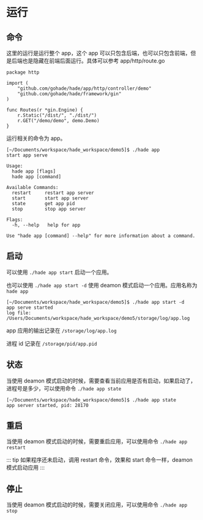 # 运行

## 命令

这里的运行是运行整个 app，这个 app 可以只包含后端，也可以只包含前端，但是后端也是隐藏在前端后面运行。具体可以参考 app/http/route.go

```
package http

import (
	"github.com/gohade/hade/app/http/controller/demo"
	"github.com/gohade/hade/framework/gin"
)

func Routes(r *gin.Engine) {
	r.Static("/dist/", "./dist/")
	r.GET("/demo/demo", demo.Demo)
}

```

运行相关的命令为 app。

```
[~/Documents/workspace/hade_workspace/demo5]$ ./hade app
start app serve

Usage:
  hade app [flags]
  hade app [command]

Available Commands:
  restart     restart app server
  start       start app server
  state       get app pid
  stop        stop app server

Flags:
  -h, --help   help for app

Use "hade app [command] --help" for more information about a command.
```

## 启动

可以使用 `./hade app start` 启动一个应用。

也可以使用 `./hade app start -d` 使用 deamon 模式启动一个应用。应用名称为 `hade app`

```
[~/Documents/workspace/hade_workspace/demo5]$ ./hade app start -d
app serve started
log file: /Users/Documents/workspace/hade_workspace/demo5/storage/log/app.log
```

app 应用的输出记录在 `/storage/log/app.log`

进程 id 记录在 `/storage/pid/app.pid`

## 状态

当使用 deamon 模式启动的时候，需要查看当前应用是否有启动，如果启动了，进程号是多少，可以使用命令 `./hade app state`

```
[~/Documents/workspace/hade_workspace/demo5]$ ./hade app state
app server started, pid: 28170
```

## 重启

当使用 deamon 模式启动的时候，需要重启应用，可以使用命令 `./hade app restart`

::: tip
如果程序还未启动，调用 restart 命令，效果和 start 命令一样，deamon 模式启动应用
:::

## 停止

当使用 deamon 模式启动的时候，需要关闭应用，可以使用命令 `./hade app stop`
